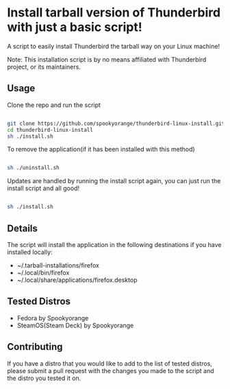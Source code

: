 # Install tarball version of Thunderbird with just a basic script!

A script to easily install Thunderbird the tarball way on your Linux machine!

Note: This installation script is by no means affiliated with Thunderbird project, or its maintainers.

## Usage

Clone the repo and run the script
```bash

git clone https://github.com/spookyorange/thunderbird-linux-install.git
cd thunderbird-linux-install
sh ./install.sh

```

To remove the application(if it has been installed with this method)
```bash

sh ./uninstall.sh

```

Updates are handled by running the install script again, you can just run the install script and all good!

```bash

sh ./install.sh

```

## Details

The script will install the application in the following destinations if you have installed locally:

- ~/.tarball-installations/firefox
- ~/.local/bin/firefox
- ~/.local/share/applications/firefox.desktop

## Tested Distros

- Fedora by Spookyorange
- SteamOS(Steam Deck) by Spookyorange

## Contributing

If you have a distro that you would like to add to the list of tested distros, please submit a pull request with the changes you made to the script and the distro you tested it on.
